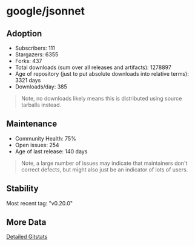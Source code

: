 # google/jsonnet

## Adoption

- Subscribers: 111
- Stargazers: 6355
- Forks: 437
- Total downloads (sum over all releases and artifacts): 1278897
- Age of repository (just to put absolute downloads into relative terms): 3321 days
- Downloads/day: 385

> Note, no downloads likely means this is distributed using source tarballs instead.

## Maintenance

- Community Health: 75%
- Open issues: 254
- Age of last release: 140 days

> Note, a large number of issues may indicate that maintainers don't correct defects, but might also
> just be an indicator of lots of users.

## Stability

Most recent tag: "v0.20.0"

## More Data

[Detailed Gitstats](/bazel-catalog/gitstats/google/jsonnet)

